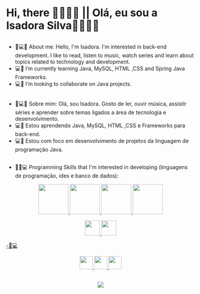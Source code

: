 ### <h1> Hi, there 👩🏽‍💻👋   ||  Olá, eu sou a Isadora Silva👩🏽‍💻👋</h1>


##
-  📌💻📝 About me: 
         Hello, I'm Isadora. I'm interested in back-end development.
         I like to read, listen to music, watch series and learn about topics related to technology and development.
  -  💻📝 I’m currently learning Java, MySQL, HTML ,CSS and Spring Java Frameworks.
  -  💻📝 I’m looking to collaborate on Java projects.

  
## 
-  📌💻📝 Sobre mim: 
          Olá, sou Isadora. 
          Gosto de ler, ouvir música, assistir séries e aprender sobre temas ligados a área de tecnologia e desenvolvimento.
  -  💻📝 Estou aprendendo Java, MySQL, HTML ,CSS  e Frameworks para back-end.
  -  💻📝 Estou com foco em desenvolvimento de projetos da linguagem de programação Java.

##
-  📌📝💻 Programming Skills that I'm interested in developing  (linguagens de programação, ides e banco de dados):
         

 <p>
<div align="center">
  <a href="https://https://github.com/irsdora">     
<img height="80em" src="https://img.shields.io/badge/Java-ED8B00?style=for-the-badge&logo=java&logoColor=white"/>
<img height="80em" src="https://img.shields.io/badge/HTML5-E34F26?style=for-the-badge&logo=html5&logoColor=white"/>
<img height="80em" src="https://img.shields.io/badge/CSS3-1572B6?style=for-the-badge&logo=css3&logoColor=white"/>
<img height="80em" src="https://img.shields.io/badge/Java-ED8B00?style=for-the-badge&logo=java&logoColor=white"/>
<p>
<img height="40em" src="https://img.shields.io/badge/MySQL-00000F?style=for-the-badge&logo=mysql&logoColor=white"/>
<img height="40em" src="https://img.shields.io/badge/Spring-6DB33F?style=for-the-badge&logo=spring&logoColor=white"/>
</div>

-📝💻 
<div align="center">
<img height="35em" src="https://img.shields.io/badge/Eclipse-2C2255?style=for-the-badge&logo=eclipse&logoColor=white"/>
<img height="35em" src="https://img.shields.io/badge/Visual_Studio_Code-0078D4?style=for-the-badge&logo=visual%20studio%20code&logoColor=white"/>
<img height="35em" src="https://img.shields.io/badge/sublime_text-%23575757.svg?&style=for-the-badge&logo=sublime-text&logoColor=important"/>
</div>

##
<div align="center">
<a href="https://github.com/irsdora/irsdora" target="_blank"><img src="https://img.shields.io/badge/GitHub-100000?style=for-the-badge&logo=github&logoColor=white" target="_blank"></a>
</div>

